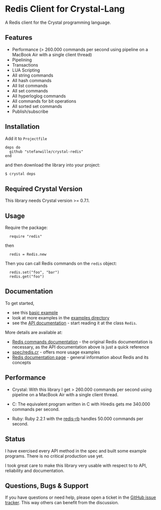 Redis Client for Crystal-Lang
================================

A Redis client for the Crystal programming language.


## Features

* Performance (> 260.000 commands per second using pipeline on a MacBook Air with a single client thread)
* Pipelining
* Transactions
* LUA Scripting
* All string commands
* All hash commands
* All list commands
* All set commands
* All hyperloglog commands
* All commands for bit operations
* All sorted set commands
* Publish/subscribe


## Installation

Add it to `Projectfile`

```crystal
deps do
  github "stefanwille/crystal-redis"
end
```

and then download the library into your project:

```bash
$ crystal deps
```


## Required Crystal Version

This library needs Crystal version >= 0.7.1.


## Usage

Require the package:

```crystal
  require "redis"
```

then

```crystal
  redis = Redis.new
```

Then you can call Redis commands on the `redis` object:

```crystal
  redis.set("foo", "bar")
  redis.get("foo")
```

## Documentation

To get started,

* see this [basic example](https://github.com/stefanwille/crystal-redis/blob/master/examples/basic.cr)
* look at more examples in the [examples directory](https://github.com/stefanwille/crystal-redis/blob/master/examples/)
* see the [API documentation](http://stefanwille.github.io/crystal-redis/doc/) -
start reading it at the class `Redis`.

More details are available at:

* [Redis commands documentation](http://redis.io/commands) - the original Redis documentation is necessary, as the API documentation above is just a quick reference
* [spec/redis.cr](https://github.com/stefanwille/crystal-redis/blob/master/spec/redis.cr) - offers more usage examples
* [Redis documentation page](http://redis.io/documentation) - general information about Redis and its concepts


## Performance

* Crystal: With this library I get > 260.000 commands per second using pipeline on a MacBook Air with a single client thread.

* C: The equivalent program written in C with Hiredis gets me 340.000 commands per second.

* Ruby: Ruby 2.2.1 with the [redis-rb](https://github.com/redis/redis-rb) handles 50.000 commands per second.


## Status

I have exercised every API method in the spec and built some example programs. There is no critical production use yet.

I took great care to make this library very usable with respect to to API, reliability and documentation.


## Questions, Bugs & Support

If you have questions or need help, please open a ticket in the [GitHub issue tracker](https://github.com/stefanwille/crystal-redis/issues). This way others can benefit from the discussion.
